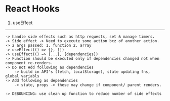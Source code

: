 React Hooks
==============
1. useEffect
----------------
    -> handle side effects such as http requests, set & manage timers.
    -> Side effect -> Need to execute some action bcz of another action.
    -> 2 args passed: 1. function 2. array
    -> useEffect(() => {}, [])
    -> useEffect(() => {...}, [dependencies])
    -> Function should be executed only if dependencies changed not when component re-renders.
    -> Do not Add following as dependencies 
        -> build in API's (fetch, localStorage), state updating fns, global variabls
    -> Add following as dependencies
        -> state, props -> these may change if component/ parent renders.

    -> DEBOUNCING: use clean up function to reduce number of side effects
    

